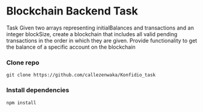 # Blockchain Backend Task
Task
Given two arrays representing initialBalances and transactions and an integer blockSize, create a blockchain that includes all valid pending transactions in the order
in which they are given. Provide functionality to get the balance of a specific account on the blockchain

### Clone repo
```
git clone https://github.com/callezenwaka/Konfidio_task
```

### Install dependencies
```
npm install
```

